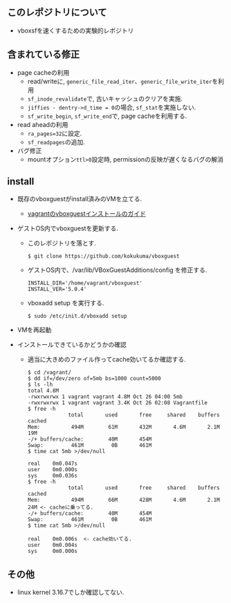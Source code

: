 ## このレポジトリについて
+ vboxsfを速くするための実験的レポジトリ

## 含まれている修正
+ page cacheの利用
  + read/writeに, `generic_file_read_iter`、`generic_file_write_iter`を利用 
  + `sf_inode_revalidate`で, 古いキャッシュのクリアを実施.
  + `jiffies - dentry->d_time = 0`の場合, `sf_stat`を実施しない.
  + `sf_write_begin`, `sf_write_end`で, page cacheを利用する.
+ read aheadの利用
  + `ra_pages=32`に設定.
  + `sf_readpages`の追加.
+ バグ修正
  + mountオプション`ttl>0`設定時, permissionの反映が遅くなるバグの解消

## install
+ 既存のvboxguestがinstall済みのVMを立てる.
  + [vagrantのvboxguestインストールのガイド](https://docs.vagrantup.com/v2/virtualbox/boxes.html)
+ ゲストOS内でvboxguestを更新する.
  + このレポジトリを落とす.
    ```
    $ git clone https://github.com/kokukuma/vboxguest
    ```
    
  + ゲストOS内で、/var/lib/VBoxGuestAdditions/config を修正する.
    ```
    INSTALL_DIR='/home/vagrant/vboxguest'
    INSTALL_VER='5.0.4'
    ```
    
  + vboxadd setup を実行する.
    ```
    $ sudo /etc/init.d/vboxadd setup
    ```
    
+ VMを再起動
+ インストールできているかどうかの確認
  + 適当に大きめのファイル作ってcache効いてるか確認する.
    ```
    $ cd /vagrant/
    $ dd if=/dev/zero of=5mb bs=1000 count=5000
    $ ls -lh
    total 4.8M
    -rwxrwxrwx 1 vagrant vagrant 4.8M Oct 26 04:00 5mb
    -rwxrwxrwx 1 vagrant vagrant 3.4K Oct 26 02:08 Vagrantfile
    $ free -h 
                 total       used       free     shared    buffers     cached
    Mem:          494M        61M       432M       4.6M       2.1M        19M
    -/+ buffers/cache:        40M       454M
    Swap:         461M         0B       461M
    $ time cat 5mb >/dev/null
    
    real    0m0.047s
    user    0m0.000s
    sys     0m0.036s
    $ free -h
                 total       used       free     shared    buffers     cached
    Mem:          494M        66M       428M       4.6M       2.1M        24M <- cacheに乗ってる.
    -/+ buffers/cache:        40M       454M
    Swap:         461M         0B       461M
    $ time cat 5mb >/dev/null
    
    real    0m0.006s  <- cache効いてる. 
    user    0m0.004s
    sys     0m0.000s
    ```
## その他
+ linux kernel 3.16.7でしか確認してない.
